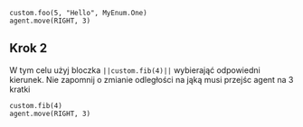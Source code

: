 ```blocks
custom.foo(5, "Hello", MyEnum.One)
agent.move(RIGHT, 3)
```

## Krok 2
W tym celu użyj bloczka `||custom.fib(4)||` wybierająć odpowiedni kierunek.
Nie zapomnij o zmianie odległości na jąką musi przejśc agent na 3 kratki
```blocks
custom.fib(4)
agent.move(RIGHT, 3)
```
